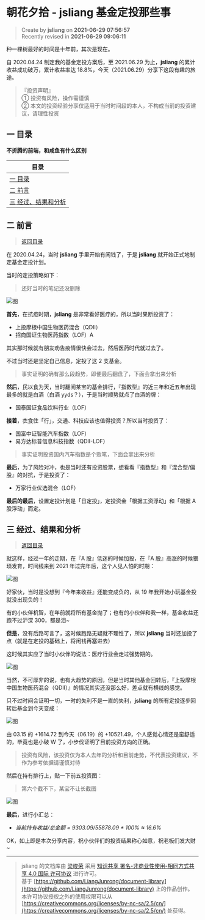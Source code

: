 朝花夕拾 - jsliang 基金定投那些事
===

> Create by **jsliang** on **2021-06-29 07:56:57**  
> Recently revised in **2021-06-29 09:06:11**

种一棵树最好的时间是十年前，其次是现在。

自 2020.04.24 制定我的基金定投方案后，至 2021.06.29 为止，**jsliang** 的累计收益成功破万，累计收益率达 18.8%，今天（2021.06.29）分享下这段有趣的旅途。

> 『投资声明』  
> ① 投资有风险，操作需谨慎  
> ② 本文的投资经验分享仅适用于当时时间段的本人，不构成当前的投资建议，请理性投资

<!-- 目录开始 -->
## <a name="chapter-one" id="chapter-one"></a>一 目录

**不折腾的前端，和咸鱼有什么区别**

| 目录 |
| --- |
| [一 目录](#chapter-one) |
| <a name="catalog-chapter-two" id="catalog-chapter-two"></a>[二 前言](#chapter-two) |
| <a name="catalog-chapter-three" id="catalog-chapter-three"></a>[三 经过、结果和分析](#chapter-three) |
<!-- 目录结束 -->

## <a name="chapter-two" id="chapter-two"></a>二 前言

> [返回目录](#chapter-one)

在 2020.04.24，当时 **jsliang** 手里开始有闲钱了，于是 **jsliang** 就开始正式地制定基金定投计划。

当时的定投策略如下：

> 还好当时的笔记还没删除

![图](./img/06-29-01.png)

**首先**，在抗疫时期，**jsliang** 是非常看好医疗的，所以当时果断投资了：

* 上投摩根中国生物医药混合（QDII）
* 招商国证生物医药指数（LOF）A

其实那时候就有朋友劝告疫情很快会过去，然后医药时代就过去了。

不过当时还是坚定自己信息，定投了这 2 支基金。

> 事实证明的确有那么段趋势，即便最后翻盘了，下面会拿出来分析

**然后**，民以食为天，当时翻阅某宝的基金排行，『指数型』的近三年和近五年出现最多的就是白酒（白酒 yyds？），于是当时顺势就点了白酒的牌：

* 国泰国证食品饮料行业（LOF）

**接着**，衣食住「行」，交通、科技应该也值得投资？所以当时投资了：

* 国富中证智能汽车指数（LOF）
* 易方达标普信息科技指数（QDII-LOF）

> 事实证明投资国内汽车指数是个败笔，下面会拿出来分析

**最后**，为了风险对冲，也是当时还有投资股票，想看看『指数型』和『混合型/偏股』的对抗，于是投资了：

* 万家行业优选混合（LOF）

**最后的最后**，设置定投计划是「日定投」，定投资金「根据工资浮动」和「根据 A 股浮动」而定。

## <a name="chapter-three" id="chapter-three"></a>三 经过、结果和分析

> [返回目录](#chapter-one)

就这样，经过一年的走期，在『A 股』低迷的时候加投，在『A 股』高涨的时候猥琐发育，时间线来到 2021 年过完年后，这个人见人怕的时期：

![图](./img/06-29-02.jpg)

好家伙，当时是没想到『今年来收益』还能变成负的，从 19 年我开始小玩基金投就没出现负的！

有的小伙伴机智，在年前就将所有基金抛了；也有的小伙伴和我一样，基金收益还跑不过沪深 300，都是泪~

**但是**，没有后路可言了，这时候跑路无疑就不理性了，所以 **jsliang** 当时还加投了点（就是在定投的基础上，将闲钱再塞进去）

这时候其实应了当时小伙伴的说法：医疗行业会走过强势期的。

![图](./img/06-29-03.jpg)

当然，不可厚非的说，也有大趋势的原因，但是当时其他基金回转后，『上投摩根中国生物医药混合（QDII）』的情况其实还没那么好，差点就有横线的感觉。

只不过时间会证明一切，一时的失利不是一直的失利，**jsliang** 的所有定投逐步回转后基金到今天变成：

![图](./img/06-29-04.jpg)

由 03.15 的 +1614.72 到今天（06.19）的 +10521.49，个人感觉心情还是蛮舒适的，毕竟也是小破 W 了，小步伐证明了目前投资方向的正确。

> 投资有风险，该投资仅为本人去年的分析和目前走势，不代表投资建议，不作为参考依据请谨慎对待

然后在持有排行上，贴一下前五投资图：

> 第六个截不下，某宝不让长截图

![图](./img/06-29-05.jpg)

**最后**，进行小汇总：

* *当前持有收益/总金额 = 9303.09/55878.09 * 100% ≈ 16.6%*

OK，如上即是本次分享内容，祝小伙伴们的投资结果称心如意，祝老板们发大财~

---

> jsliang 的文档库由 [梁峻荣](https://github.com/LiangJunrong) 采用 [知识共享 署名-非商业性使用-相同方式共享 4.0 国际 许可协议](http://creativecommons.org/licenses/by-nc-sa/4.0/) 进行许可。<br/>基于 [https://github.com/LiangJunrong/document-library](https://github.com/LiangJunrong/document-library) 上的作品创作。<br/>本许可协议授权之外的使用权限可以从 [https://creativecommons.org/licenses/by-nc-sa/2.5/cn/](https://creativecommons.org/licenses/by-nc-sa/2.5/cn/) 处获得。
